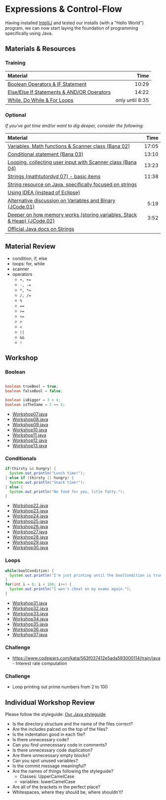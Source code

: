 # Expressions & Control-Flow
Having installed [IntelliJ](../1-installing-basics/) and tested our installs (with a "Hello World") program, we can now start laying the foundation of programming specifically using Java.


## Materials & Resources

### Training
| Material | Time |
|:-------- |-----:|
|[Boolean Operators & IF Statement](https://www.youtube.com/watch?v=6O_lwNnWFR0)|10:29|
|[Else/Else If Statements & AND/OR Operators](https://www.youtube.com/watch?v=3J4jCSXA1Pw)|14:22|
|[While, Do While & For Loops](https://www.youtube.com/watch?v=6djggrlkHY8)| only until 8:35 |

### Optional
*If you've got time and/or want to dig deeper, consider the following:*

| Material | Time |
|:-------- |-----:|
|[Variables, Math functions & Scanner class (Bana 02)](https://www.youtube.com/watch?v=yYN8u90MKCg)|17:05|
|[Conditional statement (Bana 03)](https://www.youtube.com/watch?v=qZ2pb6BljLk)|13:10|
|[Looping, collecting user input with Scanner class (Bana 04)](https://www.youtube.com/watch?v=efvZmFd1prA)|13:23|
|[Strings (mathtutordvd 07) - basic items](https://www.youtube.com/watch?v=r3DBIDyzLUI)|11:38|
|[String resource on Java, specifically focused on strings](http://tutorials.jenkov.com/java/strings.html)||
|[Using IDEA (instead of Eclipse)](https://www.jetbrains.com/help/idea/2016.2/tutorial-creating-running-and-packaging-your-first-java-application.html)||
|[Alternative discussion on Variables and Binary (JCode.01)](https://www.youtube.com/watch?v=DnBTGtmJdzA)|5:19|
|[Deeper on how memory works (storing variables. Stack & Heap) (JCode.02)](https://www.youtube.com/watch?v=tUW2kIPY3is)|3:52|
|[Official Java docs on Strings](http://docs.oracle.com/javase/8/docs/api/java/lang/String.html)||

## Material Review
- condition, if, else
- loops: for, while
- scanner
- operators
    - `+, +=`
    - `-, -=`
    - `*, *=`
    - `/, /=`
    - `%`
    - `==`
    - `>=`
    - `<=`
    - `>`
    - `<`
    - `||`
    - `&&`
    - `!`


## Workshop

### Boolean
```java

boolean trueBool = true;
boolean falseBool = false;

boolean isBigger = 3 > 4;
boolean isTheSame = 5 == 5;         
```

- [Workshop07.java](workshop/Workshop07.java)
- [Workshop08.java](workshop/Workshop08.java)
- [Workshop09.java](workshop/Workshop09.java)
- [Workshop10.java](workshop/Workshop10.java)
- [Workshop11.java](workshop/Workshop11.java)
- [Workshop12.java](workshop/Workshop12.java)
- [Workshop13.java](workshop/Workshop13.java)

### Conditionals
```java
if(thirsty && hungry) {
  System.out.println("Lunch time!");
} else if (thirsty || hungry) {
  System.out.println("Snack time!");
} else {
  System.out.println("No food for you, litle fatty.");
}
```

- [Workshop22.java](workshop/Workshop22.java)
- [Workshop23.java](workshop/Workshop23.java)
- [Workshop24.java](workshop/Workshop24.java)
- [Workshop25.java](workshop/Workshop25.java)
- [Workshop26.java](workshop/Workshop26.java)
- [Workshop27.java](workshop/Workshop27.java)
- [Workshop28.java](workshop/Workshop28.java)
- [Workshop29.java](workshop/Workshop29.java)
- [Workshop30.java](workshop/Workshop30.java)

### Loops

```java
while(boolCondition) {
  System.out.println("I'm just printing until the boolCondition is true.");
}
for(int i = 0; i < 100; i++) {
  System.out.println("I won't cheat on my exams again.");
}
```

- [Workshop31.java](workshop/Workshop31.java)
- [Workshop32.java](workshop/Workshop32.java)
- [Workshop33.java](workshop/Workshop33.java)
- [Workshop34.java](workshop/Workshop34.java)
- [Workshop35.java](workshop/Workshop35.java)
- [Workshop36.java](workshop/Workshop36.java)
- [Workshop37.java](workshop/Workshop37.java)

### Challenge
- https://www.codewars.com/kata/563f037412e5ada593000114/train/java - Interest rate computation

### Challenge
- Loop printing out prime numbers from 2 to 100

## Individual Workshop Review
Please follow the styleguide: [Our Java styleguide](../../../styleguide/java.md)

- Is the directory structure and the name of the files correct?
- Are the includes palced on the top of the files?
- Is the indentation good in each file?
- Is there unnecessary code?
- Can you find unnecessary code in comments?
- Is there unnecessary code duplication?
- Are there unnecessary empty blocks?
- Can you spot unused variables?
- Is the commit message meaningful?
- Are the names of things following the styleguide?
    - Classes: UpperCamelCase
    - variables: lowerCamelCase
- Are all of the brackets in the perfect place?
- Whitespaces, where they should be, where shouldn't?

